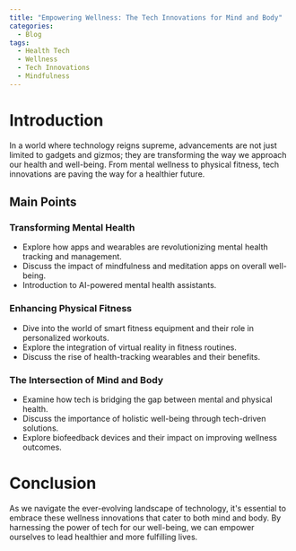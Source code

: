 ```yaml
---
title: "Empowering Wellness: The Tech Innovations for Mind and Body"
categories:
  - Blog
tags:
  - Health Tech
  - Wellness
  - Tech Innovations
  - Mindfulness
---
```


# Introduction
In a world where technology reigns supreme, advancements are not just limited to gadgets and gizmos; they are transforming the way we approach our health and well-being. From mental wellness to physical fitness, tech innovations are paving the way for a healthier future.

## Main Points
### Transforming Mental Health
- Explore how apps and wearables are revolutionizing mental health tracking and management.
- Discuss the impact of mindfulness and meditation apps on overall well-being.
- Introduction to AI-powered mental health assistants.

### Enhancing Physical Fitness
- Dive into the world of smart fitness equipment and their role in personalized workouts.
- Explore the integration of virtual reality in fitness routines.
- Discuss the rise of health-tracking wearables and their benefits.

### The Intersection of Mind and Body
- Examine how tech is bridging the gap between mental and physical health.
- Discuss the importance of holistic well-being through tech-driven solutions.
- Explore biofeedback devices and their impact on improving wellness outcomes.

# Conclusion
As we navigate the ever-evolving landscape of technology, it's essential to embrace these wellness innovations that cater to both mind and body. By harnessing the power of tech for our well-being, we can empower ourselves to lead healthier and more fulfilling lives.